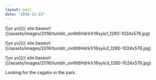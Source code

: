 ```yaml
---
layout: post
date: "2016-12-23"
---
```


![yo yo]({{ site.baseurl }}/assets/images/2016/tumblr_oin6t6Hdrk1r16syio1_1280-1024x576.jpg)

![yo yo]({{ site.baseurl }}/assets/images/2016/tumblr_oin6t6Hdrk1r16syio2_1280-1024x576.jpg)

![yo yo]({{ site.baseurl }}/assets/images/2016/tumblr_oin6t6Hdrk1r16syio3_1280-1024x576.jpg)

Looking for the cagatio in the park.
